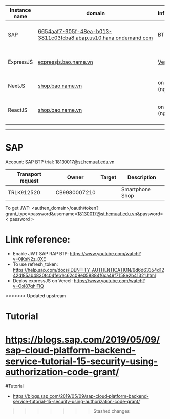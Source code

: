 | Instance name | domain                                                                                                                                       | Infrastructur            |                                            | Note                        |
| ------------- | -------------------------------------------------------------------------------------------------------------------------------------------- | ------------------------ | ------------------------------------------ | --------------------------- |
| SAP           | [6654aaf7-905f-48ea-b013-3811c03fcba8.abap.us10.hana.ondemand.com](https://6654aaf7-905f-48ea-b013-3811c03fcba8.abap.us10.hana.ondemand.com) | BTP Trial                |                                            | Domain not contain "_-web_" |
| ExpressJS     | [expressjs.bao.name.vn](https://expressjs.bao.name.vn)                                                                                       | [Vercel.com](Vercel.com) | Bypass CORS, Authorization (JWT)           |                             |
| NextJS        | [shop.bao.name.vn](https://shop.bao.name.vn)                                                                                                 | on premise (nginx)       | Home page, Product detail.                 |                             |
| ReactJS       | [shop.bao.name.vn](https://shop.bao.name.vn)                                                                                                 | on premise (nginx)       | Profile page, order page, login page, etc. |                             |

---

# SAP

Account: SAP BTP trial: 18130017@st.hcmuaf.edu.vn

| Transport request | Owner        | Target | Description     |
| ----------------- | ------------ | ------ | --------------- |
| TRLK912520        | CB9980007210 |        | Smartphone Shop |

To get JWT: <authen_domain>/oauth/token?grant_type=password&username=18130017@st.hcmuaf.edu.vn&password=< password >

# Link reference:

- Enable JWT SAP RAP BTP: https://www.youtube.com/watch?v=0jKsN2z_0XE
- To use refresh_token: https://help.sap.com/docs/IDENTITY_AUTHENTICATION/6d6d63354d1242d185ab4830fc04feb1/c62c09e058884f6ca49f7158e2b41321.html
- Deploy expressJS on Vercel: https://www.youtube.com/watch?v=OoI87qhiFlQ

<<<<<<< Updated upstream
# Tutorial
https://blogs.sap.com/2019/05/09/sap-cloud-platform-backend-service-tutorial-15-security-using-authorization-code-grant/
=======
#Tutorial

- https://blogs.sap.com/2019/05/09/sap-cloud-platform-backend-service-tutorial-15-security-using-authorization-code-grant/
>>>>>>> Stashed changes
